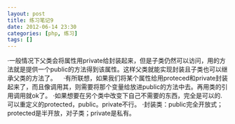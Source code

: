 ```yaml
---
layout: post
title: 练习笔记9
date: 2012-06-14 23:30
categories: [php, 练习]
tags: []
---
```

·一般情况下父类会将属性用private给封装起来，但是子类仍然可以访问，用的方法就是提供一个public的方法得到该属性。这样父类就能实现封装且子类也可以继承父类的方法了。   
·有所联想，如果我们将某个属性给用proteced和private封装起来了，而且像调用其，则需要将那个变量给放进public的方法中去。再用类的引用调用就ok了。
·如果想要在另个类中改变下自己不需要的东西，完全是可以的.可以重定义的protected，public。private不行。
·封装类：public完全开放式；protected是半开放，对子类；private是私有。
